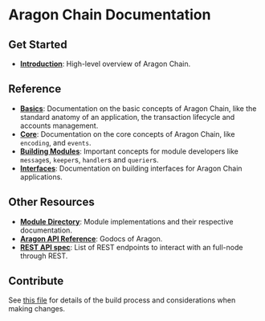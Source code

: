 <!--
layout: home
title: Aragon Chain Documentation
description: Aragon Chain is a scalable and interoperable Ethereum, built on Proof-of-Stake with fast-finality.
sections:
  - title: Introduction
    desc: Read a high-level overview of Aragon Chain and its architecture.
    url: /intro
    icon: specifications
  - title: Basics
    desc: Start with the basic concepts of Aragon Chain, like accounts and transactions.
    url: /basics
    icon: basics
  - title: Core Concepts
    desc: Read about the core concepts like encoding and events.
    url: /core
    icon: core
stack:
  - title: Cosmos SDK
    desc: The SDK is the world’s most popular framework for building application-specific blockchains.
    color: "#BA3FD9"
    label: sdk
    url: http://docs.cosmos.network
  - title: Ethereum
    desc: Ethereum is a global, open-source platform for decentralized applications.
    color: "#1A1F36"
    label: ethereum-black
    url: https://eth.wiki
  - title: Tendermint Core
    desc: The leading BFT engine for building blockchains, powering Aragon Chain.
    color: "#00BB00"
    label: core
    url: http://docs.tendermint.com
footer:
  newsletter: false
aside: false
-->

# Aragon Chain Documentation

## Get Started

- **[Introduction](./intro/overview.md)**: High-level overview of Aragon Chain.

## Reference

- **[Basics](./basics/)**: Documentation on the basic concepts of Aragon Chain, like the standard anatomy of an application, the transaction lifecycle and accounts management.
- **[Core](./core/)**: Documentation on the core concepts of Aragon Chain, like `encoding`, and `events`.
- **[Building Modules](./building-modules/)**: Important concepts for module developers like `message`s, `keeper`s, `handler`s and `querier`s.
- **[Interfaces](./interfaces/)**: Documentation on building interfaces for Aragon Chain applications.

## Other Resources

- **[Module Directory](../x/)**: Module implementations and their respective documentation.
- **[Aragon API Reference](https://godoc.org/github.com/aragon/aragon-chain)**: Godocs of Aragon.
- **[REST API spec](https://cosmos.network/rpc/)**: List of REST endpoints to interact with an full-node through REST.

## Contribute

See [this file](https://github.com/aragon/aragon-chain/blob/development/docs/DOCS_README.md) for details of the build process and considerations when making changes.
